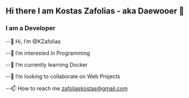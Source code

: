 ## Hi there I am Kostas Zafolias - aka Daewooer 👋

### I am a Developer
--👋 Hi, I’m @KZafolias

--👀 I’m interested in Programming

--🌱 I’m currently learning Docker

--💞️ I’m looking to collaborate on Web Projects

--📫 How to reach me zafoliaskostas@gmail.com

